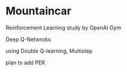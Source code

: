 # Mountaincar
Reinforcement Learning study by OpenAI Gym

Deep Q-Netwroks

using Double Q-learning, Multistep

plan to add PER
